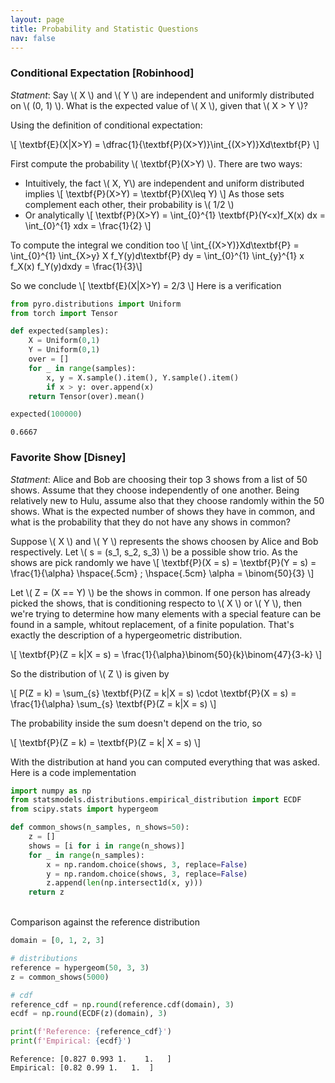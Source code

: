 ```yaml
---
layout: page
title: Probability and Statistic Questions
nav: false
---
```

<link rel="stylesheet" href="/assets/css/main.css"/>

### Conditional Expectation [Robinhood]
*Statment*: Say \\( X \\) and \\( Y \\) are independent and uniformly distributed on \\( (0, 1) \\). What is the expected value of \\( X \\), given that \\( X > Y \\)?

Using the definition of conditional expectation:

\\[
\textbf{E}(X|X>Y) = \dfrac{1}{\textbf{P}(X>Y)}\int_{(X>Y)}Xd\textbf{P} 
\\]

First compute the probability \\( \textbf{P}(X>Y) \\). There are two ways: 
  * Intuitively, the fact \\( X, Y\\) are independent and uniform distributed implies
    \\[ 
    \textbf{P}(X>Y) = \textbf{P}(X\leq Y) 
    \\]
    As those sets complement each other, their probability is \\( 1/2 \\)
  * Or analytically
    \\[ 
    \textbf{P}(X>Y) = \int_{0}^{1} \textbf{P}(Y<x)f_X(x) dx = \int_{0}^{1} xdx = \frac{1}{2}
    \\]
    
To compute the integral we condition too
\\[ \int_{(X>Y)}Xd\textbf{P} = \int_{0}^{1} \int_{X>y} X f_Y(y)d\textbf{P} dy = \int_{0}^{1} \int_{y}^{1} x f_X(x) f_Y(y)dxdy  = \frac{1}{3}\\]

So we conclude 
\\[ 
\textbf{E}(X|X>Y) = 2/3 
\\] 
Here is a verification 

```python
from pyro.distributions import Uniform
from torch import Tensor

def expected(samples):
    X = Uniform(0,1)
    Y = Uniform(0,1)
    over = []
    for _ in range(samples):
        x, y = X.sample().item(), Y.sample().item()
        if x > y: over.append(x)
    return Tensor(over).mean()

expected(100000)
```
`0.6667`

### Favorite Show [Disney]

*Statment*: Alice and Bob are choosing their top 3 shows from a list of 50 shows. Assume that they choose independently of one another. Being relatively new to Hulu, assume also that they choose randomly within the 50 shows. What is the expected number of shows they have in common, and what is the probability that they do not have any shows in common?

Suppose \\( X \\) and \\( Y \\) represents the shows choosen by Alice and Bob respectively. Let \\( s = (s_1, s_2, s_3) \\) be a possible show trio. As the shows are pick randomly we have 
\\[
\textbf{P}(X = s) = \textbf{P}(Y = s) = \frac{1}{\alpha} \hspace{.5cm} ; \hspace{.5cm} \alpha = \binom{50}{3}
\\]

Let \\( Z = (X == Y) \\) be the shows in common. If one person has already picked the shows, that is conditioning respecto to \\( X \\) or \\( Y \\), then we're trying to determine how many elements with a special feature can be found in a sample, whitout replacement, of a finite population. That's exactly the description of  a hypergeometric distribution. 

\\[
\textbf{P}(Z = k|X = s) = \frac{1}{\alpha}\binom{50}{k}\binom{47}{3-k}
\\]

So the distribution of \\( Z \\) is given by

\\[
P(Z = k)  = \sum_{s} \textbf{P}(Z = k|X = s) \cdot \textbf{P}(X = s) = \frac{1}\{\alpha} \sum_{s} \textbf{P}(Z = k|X = s)
\\] 

The probability inside the sum doesn't depend on the trio, so

\\[ 
\textbf{P}(Z = k) = \textbf{P}(Z = k| X = s)
\\]

With the distribution at hand you can computed everything that was asked. Here is a code implementation

```python
import numpy as np
from statsmodels.distributions.empirical_distribution import ECDF
from scipy.stats import hypergeom

def common_shows(n_samples, n_shows=50):    
    z = []
    shows = [i for i in range(n_shows)]
    for _ in range(n_samples): 
        x = np.random.choice(shows, 3, replace=False)
        y = np.random.choice(shows, 3, replace=False)
        z.append(len(np.intersect1d(x, y)))
    return z
``` 
<br>
Comparison against the reference distribution
 
```python
domain = [0, 1, 2, 3]

# distributions
reference = hypergeom(50, 3, 3)
z = common_shows(5000)

# cdf
reference_cdf = np.round(reference.cdf(domain), 3)
ecdf = np.round(ECDF(z)(domain), 3)

print(f'Reference: {reference_cdf}')
print(f'Empirical: {ecdf}')
``` 
`Reference: [0.827 0.993 1.    1.   ]`\
`Empirical: [0.82 0.99 1.   1.  ]`
